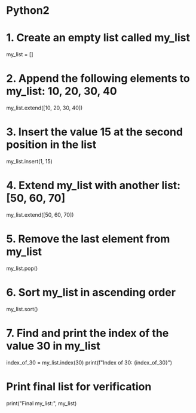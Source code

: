 # Python2
# 1. Create an empty list called my_list
my_list = []

# 2. Append the following elements to my_list: 10, 20, 30, 40
my_list.extend([10, 20, 30, 40])

# 3. Insert the value 15 at the second position in the list
my_list.insert(1, 15)

# 4. Extend my_list with another list: [50, 60, 70]
my_list.extend([50, 60, 70])

# 5. Remove the last element from my_list
my_list.pop()

# 6. Sort my_list in ascending order
my_list.sort()

# 7. Find and print the index of the value 30 in my_list
index_of_30 = my_list.index(30)
print(f"Index of 30: {index_of_30}")

# Print final list for verification
print("Final my_list:", my_list)
